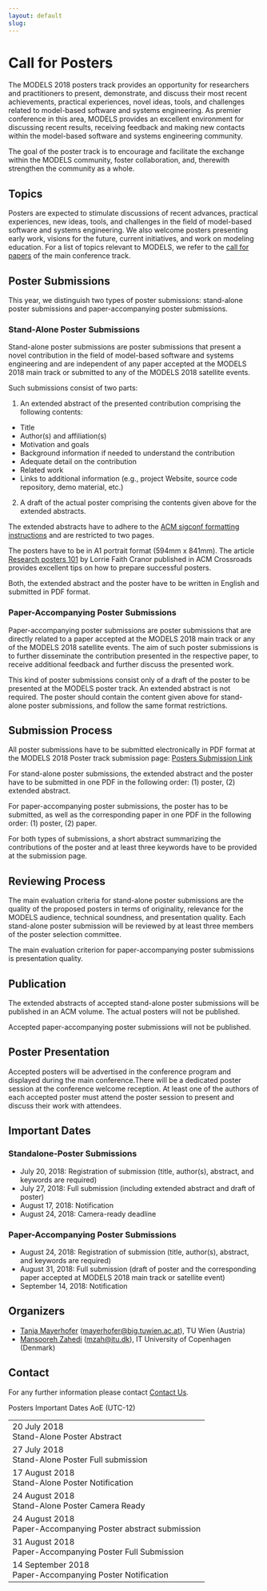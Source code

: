 ```yaml
---
layout: default
slug:  
---
```

<div class="row">
 <div class="col-md-8" markdown="1">

# Call for Posters

The MODELS 2018 posters track provides an opportunity for researchers and practitioners to present, demonstrate, and discuss their most recent achievements, practical experiences, novel ideas, tools, and challenges related to model-based software and systems engineering. As premier conference in this area, MODELS provides an excellent environment for discussing recent results, receiving feedback and making new contacts within the model-based software and systems engineering community.

The goal of the poster track is to encourage and facilitate the exchange within the MODELS community, foster collaboration, and, therewith strengthen the community as a whole. 

## Topics
Posters are expected to stimulate discussions of recent advances, practical experiences, new ideas, tools, and challenges in the field of model-based software and systems engineering. We also welcome posters presenting early work, visions for the future, current initiatives, and work on modeling education. For a list of topics relevant to MODELS, we refer to the [call for papers](https://modelsconf2018.github.io/calls/call) of the main conference track.

## Poster Submissions
This year, we distinguish two types of poster submissions: stand-alone poster submissions and paper-accompanying poster submissions.
### Stand-Alone Poster Submissions
 Stand-alone poster submissions are poster submissions that present a novel contribution in the field of model-based software and systems engineering and are independent of any paper accepted at the MODELS 2018 main track or submitted to any of the MODELS 2018 satellite events. 

Such submissions consist of two parts:

1. An extended abstract of the presented contribution comprising the following contents:
* Title
* Author(s) and affiliation(s)
* Motivation and goals
* Background information if needed to understand the contribution
* Adequate detail on the contribution
* Related work
* Links to additional information (e.g., project Website, source code repository, demo material, etc.)

2. A draft of the actual poster comprising the contents given above for the extended abstracts.

The extended abstracts have to adhere to the [ACM sigconf formatting instructions](https://www.acm.org/publications/proceedings-template) and are restricted to two pages.

The posters have to be in A1 portrait format (594mm x 841mm). The article [Research posters 101](https://doi.org/10.1145/332132.332138) by Lorrie Faith Cranor published in ACM Crossroads provides excellent tips on how to prepare successful posters.

Both, the extended abstract and the poster have to be written in English and submitted in PDF format.

### Paper-Accompanying Poster Submissions
Paper-accompanying poster submissions are poster submissions that are directly related to a paper accepted at the MODELS 2018 main track or any of the MODELS 2018 satellite events. The aim of such poster submissions is to further disseminate the contribution presented in the respective paper, to receive additional feedback and further discuss the presented work.

This kind of poster submissions consist only of a draft of the poster to be presented at the MODELS poster track. An extended abstract is not required. The poster should contain the content given above for stand-alone poster submissions, and follow the same format restrictions.

## Submission Process
All poster submissions have to be submitted electronically in PDF format at the MODELS 2018 Poster track submission page: [Posters Submission Link](https://easychair.org/conferences/?conf=models2018)

For stand-alone poster submissions, the extended abstract and the poster have to be submitted in one PDF in the following order: (1) poster, (2) extended abstract.

For paper-accompanying poster submissions, the poster has to be submitted, as well as the corresponding paper in one PDF in the following order: (1) poster, (2) paper.

For both types of submissions, a short abstract summarizing the contributions of the poster and at least three keywords have to be provided at the submission page.

## Reviewing Process
The main evaluation criteria for stand-alone poster submissions are the quality of the proposed posters in terms of originality, relevance for the MODELS audience, technical soundness, and presentation quality. Each stand-alone poster submission will be reviewed by at least three members of the poster selection committee.

The main evaluation criterion for paper-accompanying poster submissions is presentation quality.

## Publication
The extended abstracts of accepted stand-alone poster submissions will be published in an ACM volume. The actual posters will not be published.

Accepted paper-accompanying poster submissions will not be published.

## Poster Presentation
Accepted posters will be advertised in the conference program and displayed during the main conference.There will be a dedicated poster session at the conference welcome reception. At least one of the authors of each accepted poster must attend the poster session to present and discuss their work with attendees.
## Important Dates

### Standalone-Poster Submissions
* July 20, 2018: Registration of submission (title, author(s), abstract, and keywords are required)
* July 27, 2018: Full submission (including extended abstract and draft of poster)
* August 17, 2018: Notification
* August 24, 2018: Camera-ready deadline

### Paper-Accompanying Poster Submissions
* August 24, 2018: Registration of submission (title, author(s), abstract, and keywords are required)
* August 31, 2018: Full submission (draft of poster and the corresponding paper accepted at MODELS 2018 main track or satellite event)
* September 14, 2018: Notification 

## Organizers
* [Tanja Mayerhofer](https://www.big.tuwien.ac.at/people/tanja-mayerhofer/) (<a href="mailto:mayerhofer@big.tuwien.ac.at">mayerhofer@big.tuwien.ac.at</a>), TU Wien (Austria)
* [Mansooreh Zahedi](https://pure.itu.dk/portal/en/persons/mansooreh-zahedi%28e2d61092-7519-4ba1-95e1-29728326d842%29.html) (<a href="mailto:mzah@itu.dk">mzah@itu.dk</a>), IT University of Copenhagen (Denmark)

## Contact
For any further information please contact <a href="mailto: models-2018-posters@googlegroups.com">Contact Us</a>.

</div>
<div id="dates" class="col-md-4">
    <div class="panel panel-primary" style="position: fixed;">
      <div class="panel-heading">
        <div class="panel-title">
           Posters Important Dates<span class="pull-right"> 
                                <span class="glyphicon glyphicon-globe"></span>
                                <span class="glyphicon glyphicon-time"></span>
                                AoE (UTC-12)
                              </span> <br /></div>
      </div>
      <table class="table table-hover important-dates-in-sidebar">
      <tbody>
      <tr>
      <td> 20 July 2018 <br />Stand-Alone Poster Abstract</td>
      </tr>
      <tr>
       <td>27 July 2018 <br />Stand-Alone Poster Full submission</td>
      </tr>
      <tr>
       <td> 17 August 2018 <br />Stand-Alone Poster Notification</td>
      </tr>      
      <tr>
       <td> 24 August 2018 <br />Stand-Alone Poster Camera Ready</td>
      </tr>      
            <tr>
       <td> 24 August 2018 <br />Paper-Accompanying Poster abstract submission</td>
      </tr> 
      <tr>
       <td> 31 August 2018 <br />Paper-Accompanying Poster Full Submission</td>
      </tr> 
      <tr>
       <td> 14 September 2018 <br />Paper-Accompanying Poster Notification</td>
      </tr>
   </tbody>
   </table>  
  </div>
 </div>
</div>


